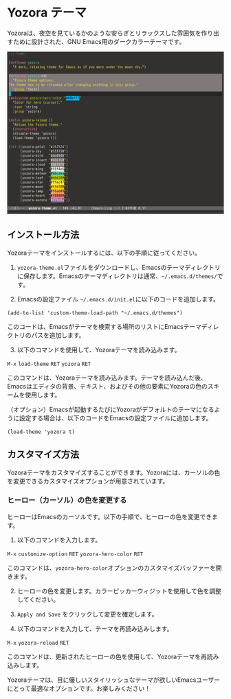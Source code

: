 # Yozora テーマ

Yozoraは、夜空を見ているかのような安らぎとリラックスした雰囲気を作り出すために設計された、GNU Emacs用のダークカラーテーマです。

![スクリーンショット](screenshot.png)

## インストール方法

Yozoraテーマをインストールするには、以下の手順に従ってください。

1. `yozora-theme.el`ファイルをダウンロードし、Emacsのテーマディレクトリに保存します。Emacsのテーマディレクトリは通常、`~/.emacs.d/themes/`です。

2. Emacsの設定ファイル `~/.emacs.d/init.el`に以下のコードを追加します。

```elisp
(add-to-list 'custom-theme-load-path "~/.emacs.d/themes")
```

このコードは、Emacsがテーマを検索する場所のリストにEmacsテーマディレクトリのパスを追加します。

3. 以下のコマンドを使用して、Yozoraテーマを読み込みます。

`M-x` `load-theme` `RET` `yozora` `RET`

このコマンドは、Yozoraテーマを読み込みます。テーマを読み込んだ後、Emacsはエディタの背景、テキスト、およびその他の要素にYozoraの色のスキームを使用します。

（オプション）Emacsが起動するたびにYozoraがデフォルトのテーマになるように設定する場合は、以下のコードをEmacsの設定ファイルに追加します。

```elisp
(load-theme 'yozora t)
```

## カスタマイズ方法

Yozoraテーマをカスタマイズすることができます。Yozoraには、カーソルの色を変更できるカスタマイズオプションが用意されています。

### ヒーロー（カーソル）の色を変更する

ヒーローはEmacsのカーソルです。以下の手順で、ヒーローの色を変更できます。

1. 以下のコマンドを入力します。

`M-x` `customize-option` `RET` `yozora-hero-color` `RET`

このコマンドは、`yozora-hero-color`オプションのカスタマイズバッファーを開きます。

2. ヒーローの色を変更します。カラーピッカーウィジットを使用して色を調整してください。

3. `Apply and Save` をクリックして変更を確定します。

4. 以下のコマンドを入力して、テーマを再読み込みします。

`M-x` `yozora-reload` `RET`

このコマンドは、更新されたヒーローの色を使用して、Yozoraテーマを再読み込みします。

Yozoraテーマは、目に優しいスタイリッシュなテーマが欲しいEmacsユーザーにとって最適なオプションです。お楽しみください！
